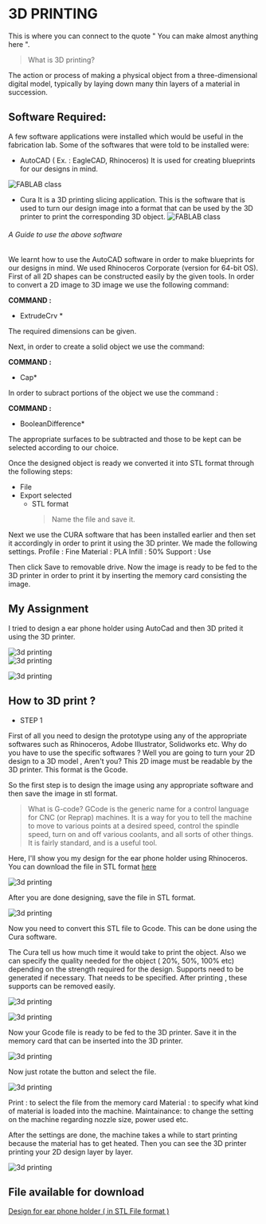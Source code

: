 # 3D PRINTING

This is where you can connect to the quote " You can make almost anything here ".

>What is 3D printing?

The action or process of making a physical object from a three-dimensional digital model, typically by laying down many thin layers of a material in succession.

## Software Required:

A few software applications were installed which would be useful in the fabrication lab. Some of the softwares that were told to be installed were:

* AutoCAD ( Ex. : EagleCAD, Rhinoceros)
It is used for creating blueprints for our designs in mind.

![FABLAB class](/images/autocad1.png)

* Cura 
It is a 3D printing slicing application. This is the software that is used to turn our design image into a format that can be used by the 3D printer to print the corresponding 3D object. 
![FABLAB class](/images/curascreen1.png)

###### A Guide to use the above software

We learnt how to use the AutoCAD software in order to make blueprints for our designs in mind. We used Rhinoceros Corporate (version for 64-bit OS).
First of all 2D shapes can be constructed easily by the given tools. In order to convert a 2D image to 3D image we use the following command:

<B> COMMAND : </B> 

* ExtrudeCrv *

The required dimensions can be given.

Next, in order to create a solid object we use the command: 

<B> COMMAND : </B>

* Cap*

In order to subract portions of the object we use the command : 

<B> COMMAND : </B> 

* BooleanDifference*

The appropriate surfaces to be subtracted and those to be kept can be selected according to our choice.

Once the designed object is ready we converted it into STL format through the following steps:

* File
 * Export selected
   * STL format
     > Name the file and save it.
  
 Next we use the CURA software that has been installed earlier and then set it accordingly in order to print it using the 3D printer.
 We made the following settings.
 Profile : Fine
 Material : PLA
 Infill : 50%
 Support : Use 
 
Then click Save to removable drive. Now the image is ready to be fed to the 3D printer in order to print it by inserting the memory card consisting the image.


## My Assignment

I tried to design a ear phone holder using AutoCad and then 3D prited it using the 3D printer.


![3d printing](/images/imagestwo/3d1.jpg.png)                                                             
![3d printing](/images/imagestwo/3d2.jpg)

![3d printing](/images/imagestwo/3d3.jpg)

## How to 3D print ?

* STEP 1

First of all you need to design the prototype using any of the appropriate softwares such as Rhinoceros, Adobe Illustrator, Solidworks etc. Why do you have to use the specific softwares ? Well you are going to turn your 2D design to a  3D model , Aren't you? This 2D image must be readable by the 3D printer. This format is the Gcode. 

So the first step is to design the image using any  appropriate software and then save the image in stl format.

>What is G-code?
GCode is the generic name for a control language for CNC (or Reprap) machines. It is a way for you to tell the machine to move to various points at a desired speed, control the spindle speed, turn on and off various coolants, and all sorts of other things. It is fairly standard, and is a useful tool.

Here, I'll show you my design for the ear phone holder using Rhinoceros.
You can download the file in STL format [here](http://liyanafzl.github.io/headset_al_stl.stl)

![3d printing](/images/imagestwo/3dscreen1.png)

After you are done designing, save the file in STL format.

![3d printing](/images/imagestwo/3dscreen2.png)


Now you need to convert this STL file to Gcode. This can be done using the Cura software.

The Cura tell us how much time it would take to print the object. Also we can specify the quality needed for the object ( 20%, 50%, 100% etc) depending on the strength required for the design. Supports need to be generated if necessary. That needs to be specified. After printing , these supports can be removed easily.

![3d printing](/images/imagestwo/3dscreen3.png)

![3d printing](/images/imagestwo/3dscreen4.png)

Now your Gcode file is ready to be fed to the 3D printer. Save it in the memory card that can be inserted into the 3D printer.

![3d printing](/images/imagestwo/3d4.jpg)

Now just rotate the button and select the file.

![3d printing](/images/imagestwo/3d5.jpg)

Print : to select the file from the memory card
Material : to specify what kind of material is loaded into the machine.
Maintainance: to change the setting on the machine regarding nozzle size, power used etc.

After the settings are done, the machine takes a while to start printing because the material has to get heated. Then you can see the 3D printer printing your 2D design layer by layer.

![3d printing](/images/3dprinting.gif)




## File available for download

[Design for ear phone holder ( in STL File format )](http://liyanafzl.github.io/headset_al_stl.stl)





